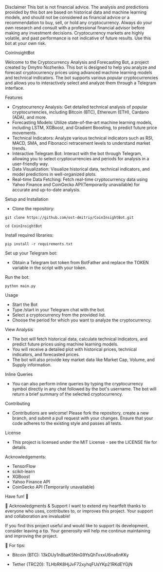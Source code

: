 
Disclaimer
This bot is not financial advice. The analysis and predictions provided by this bot are based on historical data and machine learning models, and should not be considered as financial advice or a recommendation to buy, sell, or hold any cryptocurrency. Always do your own research and consult with a professional financial advisor before making any investment decisions. Cryptocurrency markets are highly volatile, and past performance is not indicative of future results. Use this bot at your own risk.



CoinInsightBot 

Welcome to the Cryptocurrency Analysis and Forecasting Bot, a project created by Dmytro Nozhenko. This bot is designed to help you analyze and forecast cryptocurrency prices using advanced machine learning models and technical indicators. The bot supports various popular cryptocurrencies and allows you to interactively select and analyze them through a Telegram interface.

Features
- Cryptocurrency Analysis: Get detailed technical analysis of popular cryptocurrencies, including Bitcoin (BTC), Ethereum (ETH), Cardano (ADA), and more.
- Forecasting Models: Utilize state-of-the-art machine learning models, including LSTM, XGBoost, and Gradient Boosting, to predict future price movements.
- Technical Indicators: Analyze various technical indicators such as RSI, MACD, SMA, and Fibonacci retracement levels to understand market trends.
- Interactive Telegram Bot: Interact with the bot through Telegram, allowing you to select cryptocurrencies and periods for analysis in a user-friendly way.
- Data Visualization: Visualize historical data, technical indicators, and model predictions in well-organized plots.
- Real-time Data Fetching: Fetch real-time cryptocurrency data using Yahoo Finance and CoinGecko API(Temporarily unavailable) for accurate and up-to-date analysis.

Setup and Installation
- Clone the repository:

```git clone https://github.com/ost-dmitriy/CoinInsightBot.git```

```cd CoinInsightBot```

Install required libraries:

```pip install -r requirements.txt```

Set up your Telegram bot:
- Obtain a Telegram bot token from BotFather and replace the TOKEN variable in the script with your token.

Run the bot:

```python main.py```

Usage
- Start the Bot
- Type /start in your Telegram chat with the bot.
- Select a cryptocurrency from the provided list.
- Choose the period for which you want to analyze the cryptocurrency.

View Analysis
- The bot will fetch historical data, calculate technical indicators, and predict future prices using machine learning models.
- You will receive a detailed plot with historical prices, technical indicators, and forecasted prices.
- The bot will also provide key market data like Market Cap, Volume, and Supply information.

Inline Queries
- You can also perform inline queries by typing the cryptocurrency symbol directly in any chat followed by the bot's username. The bot will return a brief summary of the selected cryptocurrency.

Contributing
- Contributions are welcome! Please fork the repository, create a new branch, and submit a pull request with your changes. Ensure that your code adheres to the existing style and passes all tests.

License
- This project is licensed under the MIT License - see the LICENSE file for details.

Acknowledgements:
- TensorFlow
- scikit-learn
- XGBoost
- Yahoo Finance API
- CoinGecko API (Temporarily unavailable)

Have fun! 🚀

🙏 Acknowledgments & Support
I want to extend my heartfelt thanks to everyone who uses, contributes to, or improves this project. Your support and collaboration are invaluable!

If you find this project useful and would like to support its development, consider leaving a tip. Your generosity will help me continue maintaining and improving the project.

💸 For tips:
- Bitcoin (BTC): 
  13kDUy1n8baK5NnG9YsQhTvxxU6na6nKKy

- Tether (TRC20): 
  TLHbRK8HjJvF72xyhqFUsYKp21RKdEYGjN
